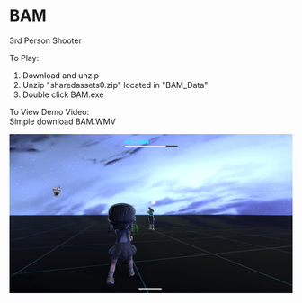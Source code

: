 # BAM
3rd Person Shooter

To Play:<br />
1) Download and unzip<br />
2) Unzip "sharedassets0.zip" located in "BAM_Data"<br />
3) Double click BAM.exe<br />

To View Demo Video:<br />
Simple download BAM.WMV<br />

![Alt text](https://github.com/hanwang92/BAM/blob/master/BAM.png)
